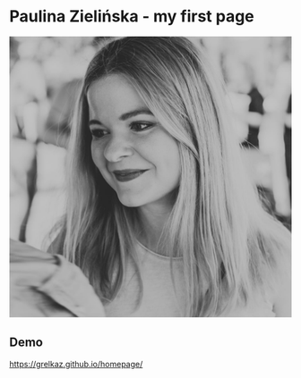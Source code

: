 # Paulina Zielińska - my first page

![Paulina](images/grelka.jpg)

## Demo

https://grelkaz.github.io/homepage/

